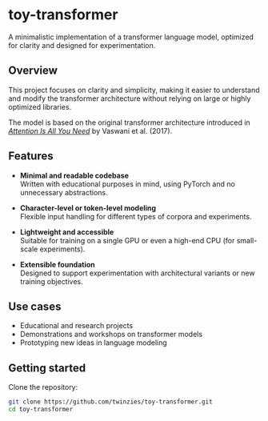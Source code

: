 # toy-transformer
A minimalistic implementation of a transformer language model, optimized for clarity and designed for experimentation.

## Overview

This project focuses on clarity and simplicity, making it easier to understand and modify the transformer architecture without relying on large or highly optimized libraries.

The model is based on the original transformer architecture introduced in [*Attention Is All You Need*](https://arxiv.org/abs/1706.03762) by Vaswani et al. (2017).

## Features

- **Minimal and readable codebase**  
  Written with educational purposes in mind, using PyTorch and no unnecessary abstractions.

- **Character-level or token-level modeling**  
  Flexible input handling for different types of corpora and experiments.

- **Lightweight and accessible**  
  Suitable for training on a single GPU or even a high-end CPU (for small-scale experiments).

- **Extensible foundation**  
  Designed to support experimentation with architectural variants or new training objectives.

## Use cases

- Educational and research projects
- Demonstrations and workshops on transformer models
- Prototyping new ideas in language modeling

## Getting started

Clone the repository:

```bash
git clone https://github.com/twinzies/toy-transformer.git
cd toy-transformer
